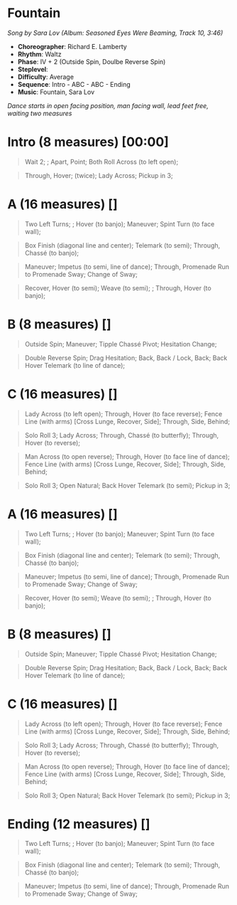 # Fountain
*Song by Sara Lov (Album: Seasoned Eyes Were Beaming, Track 10, 3:46)*

* **Choreographer**: Richard E. Lamberty
* **Rhythm**: Waltz
* **Phase**: IV + 2 (Outside Spin, Doulbe Reverse Spin)
* **Steplevel**:
* **Difficulty**: Average
* **Sequence**: Intro - ABC - ABC - Ending
* **Music**: Fountain, Sara Lov

*Dance starts in open facing position, man facing wall, lead feet free, waiting two measures*

# Intro (8 measures) [00:00]

> Wait 2; ; Apart, Point; Both Roll Across (to left open);

> Through, Hover; (twice); Lady Across; Pickup in 3;

# A (16 measures) []

> Two Left Turns; ; Hover (to banjo); Maneuver; Spint Turn (to face wall);

> Box Finish (diagonal line and center); Telemark (to semi); Through, Chassé (to banjo);

> Maneuver; Impetus (to semi, line of dance); Through, Promenade Run to Promenade Sway; Change of Sway;

> Recover, Hover (to semi); Weave (to semi); ; Through, Hover (to banjo);

# B (8 measures) []

> Outside Spin; Maneuver; Tipple Chassé Pivot; Hesitation Change;

> Double Reverse Spin; Drag Hesitation; Back, Back / Lock, Back; Back Hover Telemark (to line of dance);

# C (16 measures) []

> Lady Across (to left open); Through, Hover (to face reverse); Fence Line (with arms) [Cross Lunge, Recover, Side]; Through, Side, Behind;

> Solo Roll 3; Lady Across; Through, Chassé (to butterfly); Through, Hover (to reverse);

> Man Across (to open reverse); Through, Hover (to face line of dance); Fence Line (with arms) [Cross Lunge, Recover, Side]; Through, Side, Behind;

> Solo Roll 3; Open Natural; Back Hover Telemark (to semi); Pickup in 3;

# A (16 measures) []

> Two Left Turns; ; Hover (to banjo); Maneuver; Spint Turn (to face wall);

> Box Finish (diagonal line and center); Telemark (to semi); Through, Chassé (to banjo);

> Maneuver; Impetus (to semi, line of dance); Through, Promenade Run to Promenade Sway; Change of Sway;

> Recover, Hover (to semi); Weave (to semi); ; Through, Hover (to banjo);

# B (8 measures) []

> Outside Spin; Maneuver; Tipple Chassé Pivot; Hesitation Change;

> Double Reverse Spin; Drag Hesitation; Back, Back / Lock, Back; Back Hover Telemark (to line of dance);

# C (16 measures) []

> Lady Across (to left open); Through, Hover (to face reverse); Fence Line (with arms) [Cross Lunge, Recover, Side]; Through, Side, Behind;

> Solo Roll 3; Lady Across; Through, Chassé (to butterfly); Through, Hover (to reverse);

> Man Across (to open reverse); Through, Hover (to face line of dance); Fence Line (with arms) [Cross Lunge, Recover, Side]; Through, Side, Behind;

> Solo Roll 3; Open Natural; Back Hover Telemark (to semi); Pickup in 3;

# Ending (12 measures) []

> Two Left Turns; ; Hover (to banjo); Maneuver; Spint Turn (to face wall);

> Box Finish (diagonal line and center); Telemark (to semi); Through, Chassé (to banjo);

> Maneuver; Impetus (to semi, line of dance); Through, Promenade Run to Promenade Sway; Change of Sway;
